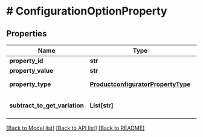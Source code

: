 # # ConfigurationOptionProperty


## Properties 


Name | Type | Description | Notes
------------ | ------------- | ------------- | -------------
**property_id**| **str** |   | [optional]
**property_value**| **str** |   | [optional]
**property_type**| [**ProductconfiguratorPropertyType**](ProductconfiguratorPropertyType.md) |  for more information please, see Model/ProductconfiguratorPropertyType.php  | [optional]
**subtract_to_get_variation**| **List[str]** | subtract_to_get_variation is a list of values and is used to calculate the variation from the property value.  | [optional]


[[Back to Model list]](../../README.md#models) [[Back to API list]](../../README.md#endpoints) [[Back to README]](../../README.md)

